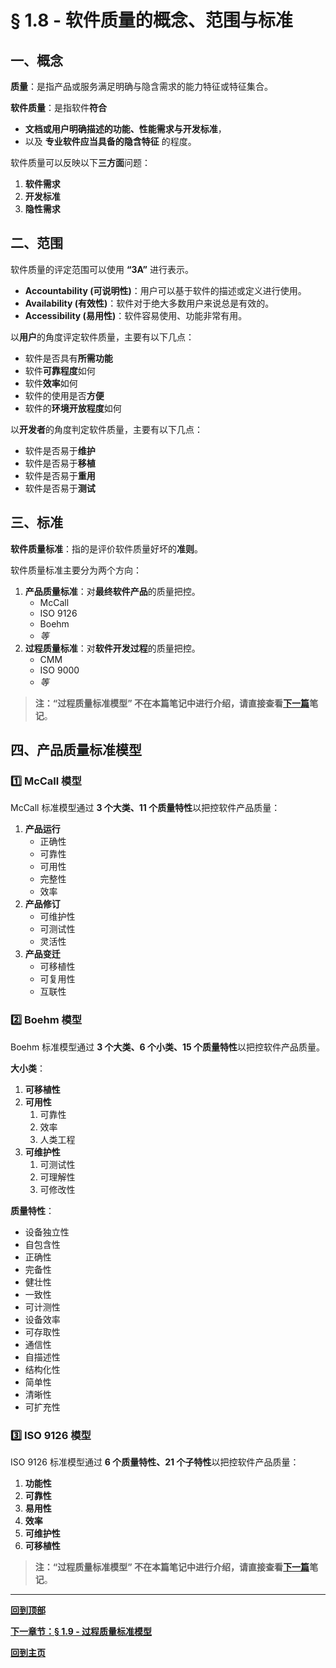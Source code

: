 # § 1.8 - 软件质量的概念、范围与标准

## 一、概念

**质量**：是指产品或服务满足明确与隐含需求的能力特征或特征集合。

**软件质量**：是指软件**符合**

- **文档或用户明确描述的功能、性能需求与开发标准**，
- 以及 **专业软件应当具备的隐含特征** 的程度。

软件质量可以反映以下**三方面**问题：

1. **软件需求**
2. **开发标准**
3. **隐性需求**

## 二、范围

软件质量的评定范围可以使用 **“3A”** 进行表示。

- **Accountability (可说明性)**：用户可以基于软件的描述或定义进行使用。
- **Availability (有效性)**：软件对于绝大多数用户来说总是有效的。
- **Accessibility (易用性)**：软件容易使用、功能非常有用。

以**用户**的角度评定软件质量，主要有以下几点：

- 软件是否具有**所需功能**
- 软件**可靠程度**如何
- 软件**效率**如何
- 软件的使用是否**方便**
- 软件的**环境开放程度**如何

以**开发者**的角度判定软件质量，主要有以下几点：

- 软件是否易于**维护**
- 软件是否易于**移植**
- 软件是否易于**重用**
- 软件是否易于**测试**

## 三、标准

**软件质量标准**：指的是评价软件质量好坏的**准则**。

软件质量标准主要分为两个方向：

1. **产品质量标准**：对**最终软件产品**的质量把控。
	- McCall
	- ISO 9126
	- Boehm
	- *等*
2. **过程质量标准**：对**软件开发过程**的质量把控。
	- CMM
	- ISO 9000
	- *等*

> **注：“过程质量标准模型” 不在本篇笔记中进行介绍，请直接查看[下一篇](https://github.com/Lingggao/Software-Testing-Basics/blob/master/%E7%AC%AC%E4%B8%80%E7%AB%A0/1_9_%E8%BF%87%E7%A8%8B%E8%B4%A8%E9%87%8F%E6%A0%87%E5%87%86%E6%A8%A1%E5%9E%8B.md#-19---%E8%BF%87%E7%A8%8B%E8%B4%A8%E9%87%8F%E6%A0%87%E5%87%86%E6%A8%A1%E5%9E%8B)笔记**。

## 四、产品质量标准模型

### :one: McCall 模型

McCall 标准模型通过 **3 个大类、11 个质量特性**以把控软件产品质量：

1. **产品运行**
	- 正确性
	- 可靠性
	- 可用性
	- 完整性
	- 效率
2. **产品修订**
	- 可维护性
	- 可测试性
	- 灵活性
3. **产品变迁**
	- 可移植性
	- 可复用性
	- 互联性

### :two: Boehm 模型

Boehm 标准模型通过 **3 个大类、6 个小类、15 个质量特性**以把控软件产品质量。

**大小类**：

1. **可移植性**
2. **可用性**
	1. 可靠性
	2. 效率
	3. 人类工程
3. **可维护性**
	1. 可测试性
	2. 可理解性
	3. 可修改性

**质量特性**：

- 设备独立性
- 自包含性
- 正确性
- 完备性
- 健壮性
- 一致性
- 可计测性
- 设备效率
- 可存取性
- 通信性
- 自描述性
- 结构化性
- 简单性
- 清晰性
- 可扩充性

### :three: ISO 9126 模型

ISO 9126 标准模型通过 **6 个质量特性、21 个子特性**以把控软件产品质量：

1. **功能性**
2. **可靠性**
3. **易用性**
4. **效率**
5. **可维护性**
6. **可移植性**

> **注：“过程质量标准模型” 不在本篇笔记中进行介绍，请直接查看[下一篇](https://github.com/Lingggao/Software-Testing-Basics/blob/master/%E7%AC%AC%E4%B8%80%E7%AB%A0/1_9_%E8%BF%87%E7%A8%8B%E8%B4%A8%E9%87%8F%E6%A0%87%E5%87%86%E6%A8%A1%E5%9E%8B.md#-19---%E8%BF%87%E7%A8%8B%E8%B4%A8%E9%87%8F%E6%A0%87%E5%87%86%E6%A8%A1%E5%9E%8B)笔记**。

---
[**回到顶部**](https://github.com/Lingggao/Software-Testing-Basics/blob/master/%E7%AC%AC%E4%B8%80%E7%AB%A0/1_8_%E8%BD%AF%E4%BB%B6%E8%B4%A8%E9%87%8F%E7%9A%84%E6%A6%82%E5%BF%B5%E3%80%81%E8%8C%83%E5%9B%B4%E4%B8%8E%E6%A0%87%E5%87%86.md#-18---%E8%BD%AF%E4%BB%B6%E8%B4%A8%E9%87%8F%E7%9A%84%E6%A6%82%E5%BF%B5%E8%8C%83%E5%9B%B4%E4%B8%8E%E6%A0%87%E5%87%86)

[**下一章节：§ 1.9 - 过程质量标准模型**](https://github.com/Lingggao/Software-Testing-Basics/blob/master/%E7%AC%AC%E4%B8%80%E7%AB%A0/1_9_%E8%BF%87%E7%A8%8B%E8%B4%A8%E9%87%8F%E6%A0%87%E5%87%86%E6%A8%A1%E5%9E%8B.md#-19---%E8%BF%87%E7%A8%8B%E8%B4%A8%E9%87%8F%E6%A0%87%E5%87%86%E6%A8%A1%E5%9E%8B)

[**回到主页**](https://github.com/Lingggao/Software-Testing-Basics#%E8%BD%AF%E4%BB%B6%E6%B5%8B%E8%AF%95%E5%9F%BA%E7%A1%80)
